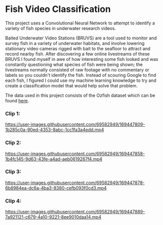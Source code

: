 # Fish Video Classification
This project uses a Convolutional Neural Network to attempt to identify a variety of fish species in underwater research videos. 

Baited Underwater Video Stations (BRUVS) are a tool used to monitor and survey fish in a variety of underwater habitats, and involve lowering stationary video cameras rigged with bait to the seafloor to attract and record nearby fish. After discovering a few online livestreams of these BRUVS I found myself in awe of how interesting some fish looked and was constantly questioning what species of fish were being shown; the livestreams normally consisted of raw footage with no commentary or labels so you couldn't identify the fish. Instead of scouring Google to find each fish, I figured I could use my machine learning knowledge to try and create a classification model that would help solve that problem.

The data used in this project consists of the Ozfish dataset which can be found [here](https://github.com/open-AIMS/ozfish). 



### Clip 1:

https://user-images.githubusercontent.com/69582949/169447809-1b285c0a-90ed-4353-8abc-1cc1fa3a4edd.mp4

### Clip 2:

https://user-images.githubusercontent.com/69582949/169447858-1b4fc145-9d63-43fe-a4ad-aeb0619267f4.mp4

### Clip 3:

https://user-images.githubusercontent.com/69582949/169447878-6b8984ea-dc6a-4ba3-8380-cefb093f0cd3.mp4

### Clip 4:

https://user-images.githubusercontent.com/69582949/169447889-7a921121-c679-4a10-9221-8ee9010daa14.mp4


